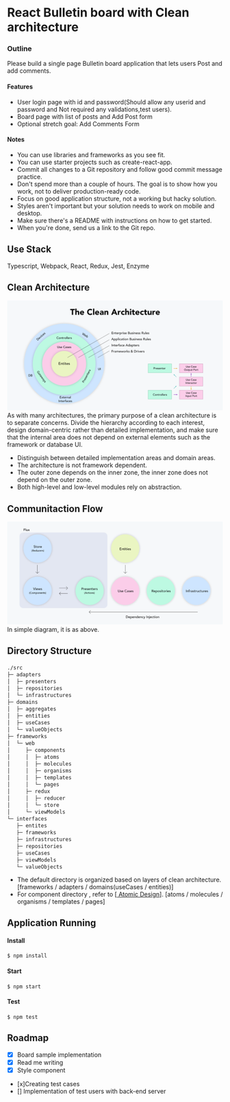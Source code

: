 # React Bulletin board with Clean architecture
### Outline
Please build a single page Bulletin board application that lets users Post and add comments.

#### Features
  
* User login page with id and password(Should allow any userid and password and Not required any validations,test users).
* Board page with list of posts and Add Post form
* Optional stretch goal: Add Comments Form 

#### Notes

* You can use libraries and frameworks as you see fit.
* You can use starter projects such as create-react-app.
* Commit all changes to a Git repository and follow good commit message practice.
* Don't spend more than a couple of hours. The goal is to show how you work, not to deliver production-ready code.
* Focus on good application structure, not a working but hacky solution.
* Styles aren't important but your solution needs to work on mobile and desktop.
* Make sure there's a README with instructions on how to get started.
* When you're done, send us a link to the Git repo.


## Use Stack
Typescript, Webpack, React, Redux, Jest, Enzyme

## Clean Architecture
![Alt Clean architecture](/readme/clean-architecture.png)
As with many architectures, the primary purpose of a clean architecture is to separate concerns. Divide the hierarchy according to each interest, design domain-centric rather than detailed implementation, and make sure that the internal area does not depend on external elements such as the framework or database UI.
  
* Distinguish between detailed implementation areas and domain areas.
* The architecture is not framework dependent.
* The outer zone depends on the inner zone, the inner zone does not depend on the outer zone.
* Both high-level and low-level modules rely on abstraction.


## Communitaction Flow
![Alt Communitaction Flow](/readme/communication-flow-v4.png)
In simple diagram, it is as above.

## Directory Structure
```
./src
├─ adapters
│  ├─ presenters
│  ├─ repositories
│  └─ infrastructures
├─ domains
│  ├─ aggregates
│  ├─ entities
│  ├─ useCases
│  └─ valueObjects
├─ frameworks
│  └─ web
│     ├─ components
│     │  ├─ atoms
│     │  ├─ molecules
│     │  ├─ organisms
│     │  ├─ templates
│     │  └─ pages
│     ├─ redux
│     │  ├─ reducer
│     │  └─ store
│     └─ viewModels
└─ interfaces
   ├─ entites
   ├─ frameworks
   ├─ infrastructures
   ├─ repositories
   ├─ useCases
   ├─ viewModels
   └─ valueObjects
```

* The default directory is organized based on layers of clean architecture. [frameworks / adapters / domains(useCases / entities)]
* For component directory , refer to [[ Atomic Design](https://bradfrost.com/blog/post/atomic-web-design/#atoms)]. [atoms / molecules / organisms / templates / pages]


## Application Running
#### Install
```
$ npm install
```
#### Start
```
$ npm start
```
#### Test
```
$ npm test
```


## Roadmap
- [x] Board sample implementation
- [x] Read me writing
- [x] Style component
- [x]Creating test cases
- [] Implementation of test users with back-end server
